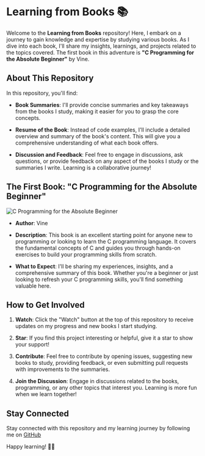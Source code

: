 # Learning from Books 📚

Welcome to the **Learning from Books** repository! Here, I embark on a journey to gain knowledge and expertise by studying various books. As I dive into each book, I'll share my insights, learnings, and projects related to the topics covered. The first book in this adventure is **"C Programming for the Absolute Beginner"** by Vine.

## About This Repository

In this repository, you'll find:

- **Book Summaries**: I'll provide concise summaries and key takeaways from the books I study, making it easier for you to grasp the core concepts.

- **Resume of the Book**: Instead of code examples, I'll include a detailed overview and summary of the book's content. This will give you a comprehensive understanding of what each book offers.

- **Discussion and Feedback**: Feel free to engage in discussions, ask questions, or provide feedback on any aspect of the books I study or the summaries I write. Learning is a collaborative journey!

## The First Book: "C Programming for the Absolute Beginner"

![C Programming for the Absolute Beginner](51KTahtZ55L._AC_UF1000,1000_QL80_)

- **Author**: Vine

- **Description**: This book is an excellent starting point for anyone new to programming or looking to learn the C programming language. It covers the fundamental concepts of C and guides you through hands-on exercises to build your programming skills from scratch.

- **What to Expect**: I'll be sharing my experiences, insights, and a comprehensive summary of this book. Whether you're a beginner or just looking to refresh your C programming skills, you'll find something valuable here.

## How to Get Involved

1. **Watch**: Click the "Watch" button at the top of this repository to receive updates on my progress and new books I start studying.

2. **Star**: If you find this project interesting or helpful, give it a star to show your support!

3. **Contribute**: Feel free to contribute by opening issues, suggesting new books to study, providing feedback, or even submitting pull requests with improvements to the summaries.

4. **Join the Discussion**: Engage in discussions related to the books, programming, or any other topics that interest you. Learning is more fun when we learn together!

## Stay Connected

Stay connected with this repository and my learning journey by following me on [GitHub](https://github.com/HJB-2000)

Happy learning! 📖✨
